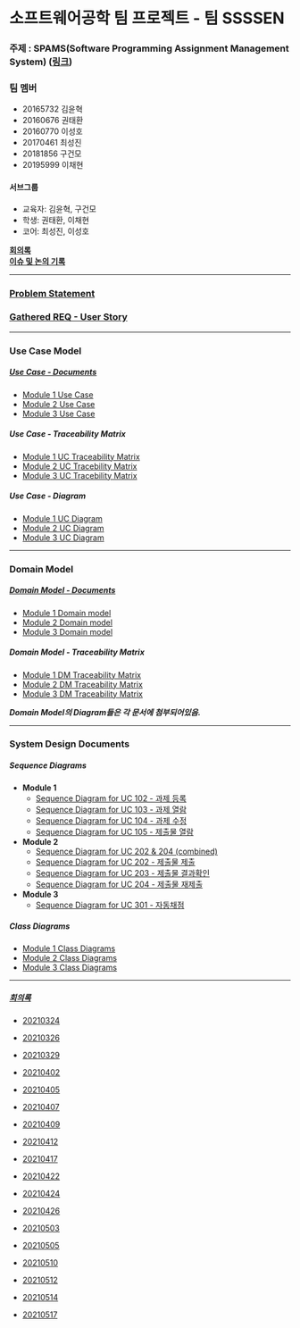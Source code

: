# 소프트웨어공학 팀 프로젝트 - 팀 SSSSEN

### 주제 : SPAMS(Software Programming Assignment Management System) ([링크](https://nevonprojects.com/education-assignment-project/))

### 팀 멤버

+ 20165732 김윤혁
+ 20160676 권태환
+ 20160770 이성호
+ 20170461 최성진
+ 20181856 구건모
+ 20195999 이채현

#### 서브그룹

+ 교육자: 김윤혁, 구건모
+ 학생: 권태환, 이채현
+ 코어: 최성진, 이성호



[__회의록__](#회의록)</br>
[__이슈 및 논의 기록__](회의록/팀%20SSSSEN%20-%20모듈별%20이슈%20및%20논의%20기록.md)

-------

### [Problem Statement](Problem%20Statement.md)</br>
### [Gathered REQ - User Story](/User%20Story.md)</br>

-------

### Use Case Model

##### [Use Case - Documents](./Use%20Case/전체%20Use%20Case%20모음.md)</br>

+ [Module 1 Use Case](Use%20Case/Module1_Educator)
+ [Module 2 Use Case](Use%20Case/Module2_Students)
+ [Module 3 Use Case](Use%20Case/Module3_SystemCore)

##### Use Case - Traceability Matrix

+ [Module 1 UC Traceability Matrix](Use%20Case/Module1_Educator/Module1%20-%20Use%20Case%20Traceability%20Matrix.md)
+ [Module 2 UC Tracebility Matrix](Use%20Case/Module2_Students/Module%202%20-%20Traceability%20Matrix.png)
+ [Module 3 UC Tracebility Matrix](Use%20Case/Module3_SystemCore/Module%203%20-%20Traceability%20Matrix.md)

##### Use Case - Diagram

+ [Module 1 UC Diagram](Use%20Case/Module1_Educator/Module1%20-%20Use%20Case%20Diagrams.md)
+ [Module 2 UC Diagram](Use%20Case/Module2_Students/Module2%20-%20Use%20Case%20Diagrams.md)
+ [Module 3 UC Diagram](Use%20Case/Module3_SystemCore/Module%203%20-%20Use%20Case%20Diagram.png)

-------

### Domain Model

##### [Domain Model - Documents](./Domain%20Model/전체%20Domain%20Model%20모음.md)</br>

+ [Module 1 Domain model](Domain%20Model/Module1_Educator)
+ [Module 2 Domain model](Domain%20Model/Module2_Students)
+ [Module 3 Domain model](Domain%20Model/Module3_SystemCore)

##### Domain Model - Traceability Matrix

+ [Module 1 DM Traceability Matrix](Domain%20Model/Module1_Educator/Module1%20-%20Domain%20Model%20Traceability%20Matrix.md)
+ [Module 2 DM Traceability Matrix](Domain%20Model/Module2_Students/Module%202%20-%20Domain%20Model%20Traceability%20Matrix.png)
+ [Module 3 DM Traceability Matrix](Domain%20Model/Module3_SystemCore/Module%203%20-%20Domain%20Model%20Traceability%20Matrix.md)

***Domain Model의 Diagram들은 각 문서에 첨부되어있음.***

-------

### System Design Documents

##### Sequence Diagrams

+ __Module 1__
  + [Sequence Diagram for UC 102 - 과제 등록](System%20Design%20Document/Module1_Educator/Sequence%20Diagram%20for%20UC%20102%20-%20과제%20등록.md)
  + [Sequence Diagram for UC 103 - 과제 열람](System%20Design%20Document/Module1_Educator/Sequence%20Diagram%20for%20UC%20103%20-%20과제%20열람.md)
  + [Sequence Diagram for UC 104 - 과제 수정](System%20Design%20Document/Module1_Educator/Sequence%20Diagram%20for%20UC%20104%20-%20과제%20수정.md)
  + [Sequence Diagram for UC 105 - 제출물 열람](System%20Design%20Document/Module1_Educator/Sequence%20Diagram%20for%20UC%20105%20-%20제출물%20열람.md)
+ __Module 2__
  + [Sequence Diagram for UC 202 & 204 (combined)](System%20Design%20Document/Module2_Students/Sequence%20Diagram%20for%20Use%20Case%20202%20%26%20204(combined).md)
  + [Sequence Diagram for UC 202 - 제출물 제출](System%20Design%20Document/Module2_Students/Sequence%20Diagram%20for%20Use%20Case%20202_%20제출물%20제출.md)
  + [Sequence Diagram for UC 203 - 제출물 결과확인](System%20Design%20Document/Module2_Students/Sequence%20Diagram%20for%20Use%20Case%20203_%20제출물%20결과확인.md)
  + [Sequence Diagram for UC 204 - 제출물 재제출](System%20Design%20Document/Module2_Students/Sequence%20Diagram%20for%20Use%20Case%20204_%20제출물%20재제출.md)
+ __Module 3__
  + [Sequence Diagram for UC 301 - 자동채점](System%20Design%20Document/Module3_SystemCore/Sequence%20Diagram%20for%20UC%20301%20-%20자동채점.md)

##### Class Diagrams

+ [Module 1 Class Diagrams](System%20Design%20Document/Module1_Educator/Class%20Diagrams.md)
+ [Module 2 Class Diagrams](System%20Design%20Document/Module2_Students/Class%20Diagram%20for%20Module%202.md)
+ [Module 3 Class Diagrams](System%20Design%20Document/Module3_SystemCore/Class%20Diagram.md)

-------

##### [회의록](./회의록)

+ [20210324](./회의록/팀%20SSSSEN%20회의%20-%2020210324.md)
+ [20210326](./회의록/팀%20SSSSEN%20회의%20-%2020210326.md)
+ [20210329](./회의록/팀%20SSSSEN%20회의%20-%2020210329.md)
+ [20210402](./회의록/팀%20SSSSEN%20회의%20-%2020210402.md)
+ [20210405](./회의록/팀%20SSSSEN%20회의%20-%2020210405.md)
+ [20210407](./회의록/팀%20SSSSEN%20회의%20-%2020210407.md)
+ [20210409](./회의록/팀%20SSSSEN%20회의%20-%2020210409.md)
+ [20210412](./회의록/팀%20SSSSEN%20회의%20-%2020210412.md)
+ [20210417](./회의록/팀%20SSSSEN%20회의%20-%2020210417.md)
+ [20210422](./회의록/팀%20SSSSEN%20회의%20-%2020210422.md)
+ [20210424](./회의록/팀%20SSSSEN%20회의%20-%2020210424.md)
+ [20210426](./회의록/팀%20SSSSEN%20회의%20-%2020210426.md)
+ [20210503](./회의록/팀%20SSSSEN%20회의%20-%2020210503.md)
+ [20210505](./회의록/팀%20SSSSEN%20회의%20-%2020210505.md)

+ [20210510](./회의록/팀%20SSSSEN%20회의%20-%2020210510.md)

+ [20210512](./회의록/팀%20SSSSEN%20회의%20-%2020210512.md)

+ [20210514](./회의록/팀%20SSSSEN%20회의%20-%2020210514.md)

+ [20210517](./회의록/팀%20SSSSEN%20회의%20-%2020210517.md)

